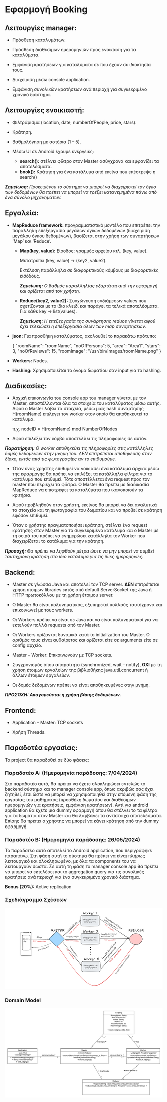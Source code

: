 # Εφαρμογή Booking #

## Λειτουργίες manager: ##

-	Πρόσθεση καταλυμάτων.

-	Πρόσθεση διαθέσιμων ημερομηνιών προς ενοικίαση για τα καταλύματα.

-	Εμφάνιση κρατήσεων για καταλύματα σε που έχουν σε ιδιοκτησία τους.

-	Διαχείριση μέσω console application.

-	Εμφάνιση συνολικών κρατήσεων ανά περιοχή για συγκεκριμένο χρονικό διάστημα.

## Λειτουργίες ενοικιαστή: ##

-	Φιλτράρισμα (location, date, numberOfPeople, price, stars).

-	Κράτηση.

-	Βαθμολόγηση με αστέρια (1 – 5).

-	Μέσω UI σε Android έχουμε ενέργειες:
    - **search():** στέλνει φίλτρο στον Master ασύγχρονα και εμφανίζει τα αποτελέσματα.
    - **book():** Κράτηση για ένα κατάλυμα από εκείνα που επέστρεψε η search()

_**Σημείωση:** Προκειμένου το σύστημα να μπορεί να διαχειριστεί τον όγκο των δεδομένων θα πρέπει να μπορεί να τρέξει κατανεμημένα πάνω από ένα σύνολο μηχανημάτων._

## Εργαλεία: ##

-	**MapReduce framework:** προγραμματιστικό μοντέλο που επιτρέπει την παράλληλη επεξεργασία μεγάλων όγκων δεδομένων (διαχείριση μεγάλου όγκου δεδομένων), βασίζεται στην χρήση των συναρτήσεων ‘Map’ και ‘Reduce’.
    - **Map(key, value):** Είσοδος: γραμμές αρχείου κτλ. (key, value).
      
      Μετατρέπει (key, value) -> (key2, value2).
    
      Εκτέλεση παράλληλα σε διαφορετικούς κόμβους με διαφορετικές εισόδους.
    
      _**Σημείωση:** Ο βαθμός παραλληλίας εξαρτάται από την εφαρμογή και ορίζεται από τον χρήστη._
    
    - **Reduce(key2, value2):** Συγχώνευση ενδιάμεσων values που σχετίζονται με το ίδιο κλειδί και παράγει τα τελικά αποτελέσματα. Για κάθε key -> list(values). 
    
      _**Σημείωση:** Η επεξεργασία της συνάρτησης reduce γίνεται αφού έχει τελειώσει η επεξεργασία όλων των map συναρτήσεων._

-	**json:** Για προσθήκη καταλύματος, ακολουθεί το παρακάτω πρότυπο:

    {
      "roomName": "roomName",
      "noOfPersons": 5,
      "area": "Area1",
      "stars": 3,
      "noOfReviews": 15,
      "roomImage": "/usr/bin/images/roomName.png"
    }

-	**Workers:** Nodes.

-	**Hashing:** Χρησιμοποιείται το όνομα δωματίου σαν input για το hashing.

## Διαδικασίες: ##
-	Αρχική επικοινωνία του console app του manager γίνεται με τον Master, αποστέλλονται όλα τα στοιχεία του καταλύματος μέσω αυτής.
Αφού ο Master λάβει τα στοιχεία, μέσω μιας hash συνάρτησης H(roomName) επιλέγει τον worker στον οποίο θα αποθηκευτεί το κατάλυμα. 

    π.χ. nodeID = H(roomName) mod NumberOfNodes

-	Αφού επιλέξει τον κόμβο αποστέλλει τις πληροφορίες σε αυτόν.

_**Παρατήρηση:** O worker αποθηκεύει τις πληροφορίες στις κατάλληλες δομές δεδομένων στην μνήμη του. ΔΕΝ επιτρέπεται αποθήκευση στον δίσκο, εκτός από τις φωτογραφίες αν το επιθυμούμε._

-	Όταν ένας χρήστης επιθυμεί να νοικιάσει ένα κατάλυμα αρχικά μέσω της εφαρμογής θα πρέπει να επιλέξει τα κατάλληλα φίλτρα για το κατάλυμα που επιθυμεί.
  Τότε αποστέλλεται ένα request προς τον master που περιέχει τα φίλτρα. O Master θα πρέπει με διαδικασία MapReduce να επιστρέφει τα καταλύματα που ικανοποιούν τα κριτήρια.

-	Αφού προβληθούν στον χρήστη, εκείνος θα μπορεί να δει αναλυτικά τα στοιχεία και τη φωτογραφία του δωματίου και να προβεί σε κράτηση εφόσον επιθυμεί.

-	Όταν ο χρήστης πραγματοποιήσει κράτηση, στέλνει ένα request κράτησης στον Master για το συγκεκριμένο κατάλυμα και ο Master με τη σειρά του πρέπει να ενημερώσει κατάλληλα τον Worker που διαχειρίζεται το κατάλυμα για την κράτηση.

_**Προσοχή:** Θα πρέπει να ληφθούν μέτρα ώστε να μην μπορεί να συμβεί ταυτόχρονη κράτηση στο ίδιο κατάλυμα για τις ίδιες ημερομηνίες._

## Backend: ##

-	Master σε γλώσσα Java και αποτελεί τον TCP server. **ΔΕΝ** επιτρέπεται χρήση έτοιμων libraries εκτός από default ServerSocket της Java ή HTTP πρωτοκόλλου με τη χρήση έτοιμου server.

-	O Master θα είναι πολυνηματικός, εξυπηρετεί πολλούς ταυτόχρονα και επικοινωνεί με τους workers.

-	Οι Workers πρέπει να είναι σε Java και να είναι πολυνηματικοί για να εκτελούν πολλά requests από τον Master.

-	Οι Workers ορίζονται δυναμικά κατά το initialization του Master. Ο αριθμός τους είναι αυθαίρετος και ορίζεται είτε σε arguments είτε σε config αρχείο.

-	Master – Worker: Επικοινωνούν με TCP sockets.

-	Συγχρονισμός όπου απαραίτητο (synchronized, wait – notify), **ΟΧΙ** με τη χρήση έτοιμων εργαλείων της βιβλιοθήκης java.util.concurrent ή άλλων έτοιμων εργαλείων.

-	Οι δομές δεδομένων πρέπει να είναι αποθηκευμένες στην μνήμη. 

_**ΠΡΟΣΟΧΗ: Απαγορεύεται η χρήση βάσης δεδομένων.**_

## Frontend: ##
-	Application – Master: TCP sockets

-	Χρήση Threads.

## Παραδοτέα εργασίας: ##
Το project θα παραδοθεί σε δύο φάσεις:

### Παραδοτέο Α: (Ημερομηνία παράδοσης: 7/04/2024) ###
Στο παραδοτέο αυτό, θα πρέπει να έχετε ολοκληρώσει εντελώς το backend σύστημα και το manager console app, όπως ακριβώς σας έχει ζητηθεί, έτσι ώστε να μπορεί να
χρησιμοποιηθεί στην επόμενη φάση της εργασίας του μαθήματος (προσθήκη δωματίου και διαθέσιμων ημερομηνιών για κρατήσεις, εμφάνιση κρατήσεων).
Αντί για android application θα έχετε μια dummy εφαρμογή όπου θα στέλνει το τα φίλτρα για τα δωμάτια στον Master και θα λαμβάνει τα αντίστοιχα αποτελέσματα.
Επίσης θα πρέπει ο χρήστης να μπορεί να κάνει κράτηση από την dummy εφαρμογή.

### Παραδοτέο Β: (Ημερομηνία παράδοσης: 26/05/2024) ###
Το παραδοτέο αυτό αποτελεί το Αndroid application, που περιγράφηκε παραπάνω. Στη φάση αυτή το σύστημα θα πρέπει να είναι πλήρως λειτουργικό και ολοκληρωμένο, με όλα τα components του να λειτουργούν σωστά.
Σε αυτή τη φάση το manager console app θα πρέπει να μπορεί να εκτελέσει και το aggregation query για τις συνολικές κρατήσεις ανά περιοχή για ένα συγκεκριμένο χρονικό διάστημα.

**Bonus (20%):** Active replication

### Σχεδιάγραμμα Σχέσεων

![Διάγραμμα Σχέσεων](/images/scheme.png)

### Domain Model

![Domain Model](/images/new.png)